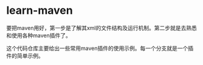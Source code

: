# learn-maven

要把maven用好，第一步是了解其xml的文件结构及运行机制。第二步就是去熟悉和使用各种maven插件了。

这个代码仓库主要给出一些常用maven插件的使用示例。每一个分支就是一个插件的简单示例。
